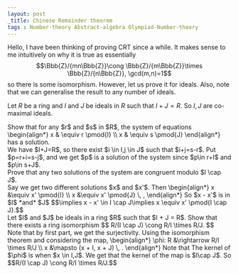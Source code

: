 ```yaml
---
layout: post
_title: Chinese Remainder theorem
tags : Number-theory Abstract-algebra Olympiad-Number-theory
---
```


Hello, I have been thinking of proving CRT since a while. It makes sense to me intuitively on why it is true as essentially $$\Bbb{Z}/{mn\Bbb{Z}}\cong \Bbb{Z}/{m\Bbb{Z}}\times \Bbb{Z}/{n\Bbb{Z}}, \gcd(m,n)=1$$ so there is some isomorphism. However, let us prove it for ideals. Also, note that we can generalise the result to any number of ideals. 

Let $R$ be a ring and $I$ and $J$ be ideals in $R$ such that $I+J =R$. So $I,J$ are co-maximal ideals. 

<div class="theorem">
Show that for any $r$ and $s$ in $R$, the system of equations
\begin{align*}
  x & \equiv  r \pmod{I} \\ 
  x & \equiv  s \pmod{J}
\end{align*}
has a solution.  
</div>
<div class="proof">
We have $I+J=R$, so there exist $i \in I,j \in J$ such that $i+j=s-r$. Put $p=r+i=s-j$, and we get $p$ is a solution of the system since $p\in r+I$ and $p\in s+J$.
</div>

<div class="theorem">
Prove that any two solutions of the system are congruent modulo $I \cap J$. 
</div>
<div class="proof">
Say we get two different solutions $x$ and $x'$. Then 
\begin{align*}
 x &\equiv x' \pmod{I} \\
 x &\equiv x' \pmod{J} \, ,
\end{align*}
So $x - x'$ is in $I$ *and* $J$ 
  $$\implies x - x' \in I \cap J\implies x \equiv x' \pmod{I \cap J}.$$
</div>
<div class="theorem">
Let $I$ and $J$ be ideals in a ring $R$ such that $I + J = R$. Show
that there exists a ring isomorphism
$$ R/(I \cap J) \cong R/I \times R/J. $$
</div>
<div class="proof">
  Note that by first part, we get the surjectivity. Using the isomorphism theorem and considering the map,
  \begin{align*}
  \phi:  R &\rightarrow R/I \times R/J \\
         x &\mapsto (x + I, x + J) \, .
\end{align*}
Note that The kernel of $\phi$ is when $x \in I,J$. We get that the kernel of the map is $I\cap J$. So 
$$R/(I \cap J) \cong R/I \times R/J.$$
</div>

